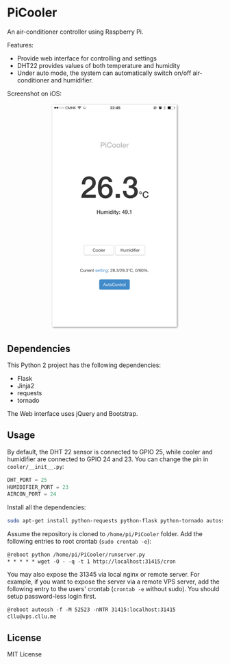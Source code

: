 # PiCooler

An air-conditioner controller using Raspberry Pi.

Features:

- Provide web interface for controlling and settings
- DHT22 provides values of both temperature and humidity
- Under auto mode, the system can automatically switch on/off air-conditioner and humidifier.

Screenshot on iOS:

<p align="center">
  <img src="https://raw.githubusercontent.com/cllu/PiCooler/master/screenshot/ios.png" width="300"/>
</p>


## Dependencies

This Python 2 project has the following dependencies:

- Flask
- Jinja2
- requests
- tornado

The Web interface uses jQuery and Bootstrap.

## Usage

By default, the DHT 22 sensor is connected to GPIO 25,
  while cooler and humidifier are connected to GPIO 24 and 23.
You can change the pin in `cooler/__init__.py`:

```python
DHT_PORT = 25
HUMIDIFIER_PORT = 23
AIRCON_PORT = 24
```

Install all the dependencies:

```bash
sudo apt-get install python-requests python-flask python-tornado autossh
```

Assume the repository is cloned to `/home/pi/PiCooler` folder.
Add the following entries to root crontab (`sudo crontab -e`):

``` 
@reboot python /home/pi/PiCooler/runserver.py
* * * * * wget -O - -q -t 1 http://localhost:31415/cron
```

You may also expose the 31345 via local nginx or remote server.
For example, if you want to expose the server via a remote VPS server,
  add the following entry to the users' crontab (`crontab -e` without sudo).
You should setup password-less login first.

```
@reboot autossh -f -M 52523 -nNTR 31415:localhost:31415 cllu@vps.cllu.me
```

## License

MIT License
